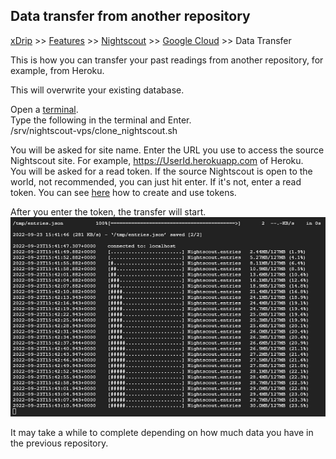 ## Data transfer from another repository
[xDrip](../../README.md) >> [Features](../Features_page.md) >> [Nightscout](../Nightscout_page.md) >> [Google Cloud](./GoogleCloud.md) >> Data Transfer  
  
This is how you can transfer your past readings from another repository, for example, from Heroku.  
  
This will overwrite your existing database.  
  
Open a [terminal](./Terminal).  
Type the following in the terminal and Enter.  
/srv/nightscout-vps/clone_nightscout.sh  
  
You will be asked for site name.  Enter the URL you use to access the source Nightscout site.  For example, https://UserId.herokuapp.com of Heroku.  
You will be asked for a read token.  If the source Nightscout is open to the world, not recommended, you can just hit enter.  If it's not, enter a read token.  You can see [here](./NS_Followers) how to create and use tokens.  
  
After you enter the token, the transfer will start.  
![](./images/Transfer.png)  
  
It may take a while to complete depending on how much data you have in the previous repository.    
  
